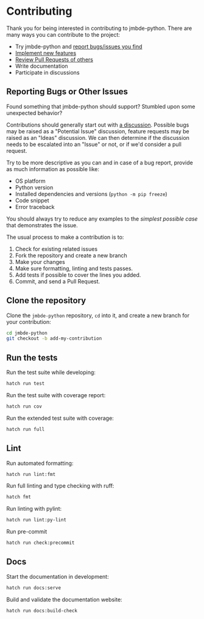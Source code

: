 # Contributing

Thank you for being interested in contributing to jmbde-python. There are many ways you can contribute to the project:

- Try jmbde-python and [report bugs/issues you find](https://github.com/jmuelbert/jmbde-python/issues/new)
- [Implement new features](https://github.com/jmuelbert/jmbde-python/issues?q=is%3Aissue+is%3Aopen+label%3A%22good+first+issue%22)
- [Review Pull Requests of others](https://github.com/jmuelbert/jmbde-python/pulls)
- Write documentation
- Participate in discussions

## Reporting Bugs or Other Issues

Found something that jmbde-python should support? Stumbled upon some unexpected behavior?

Contributions should generally start out with [a discussion](https://github.com/jmuelbert/jmbde-python/discussions). Possible bugs may be raised as a "Potential Issue" discussion, feature requests may be raised as an "Ideas" discussion. We can then
determine if the discussion needs to be escalated into an "Issue" or not, or if we'd consider a pull request.

Try to be more descriptive as you can and in case of a bug report, provide as much information as possible like:

- OS platform
- Python version
- Installed dependencies and versions (`python -m pip freeze`)
- Code snippet
- Error traceback

You should always try to reduce any examples to the _simplest possible case_ that demonstrates the issue.

The usual process to make a contribution is to:

1. Check for existing related issues
1. Fork the repository and create a new branch
1. Make your changes
1. Make sure formatting, linting and tests passes.
1. Add tests if possible to cover the lines you added.
1. Commit, and send a Pull Request.

## Clone the repository

Clone the `jmbde-python` repository, `cd` into it, and create a new branch for your contribution:

```bash
cd jmbde-python
git checkout -b add-my-contribution
```

## Run the tests

Run the test suite while developing:

```bash
hatch run test
```

Run the test suite with coverage report:

```bash
hatch run cov
```

Run the extended test suite with coverage:

```bash
hatch run full
```

## Lint

Run automated formatting:

```bash
hatch run lint:fmt
```

Run full linting and type checking with ruff:

```bash
hatch fmt
```

Run linting with pylint:

```bash
hatch run lint:py-lint
```

Run pre-commit

```bash
hatch run check:precommit
```

## Docs

Start the documentation in development:

```bash
hatch run docs:serve
```

Build and validate the documentation website:

```bash
hatch run docs:build-check
```
